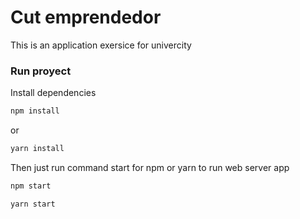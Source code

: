 # Cut emprendedor

This is an application exersice for univercity

### Run proyect
Install dependencies

```bash
npm install
```
or
```bash
yarn install
```

Then just run command start for npm or yarn to run web server app
```bash
npm start
```
```bash
yarn start
```


